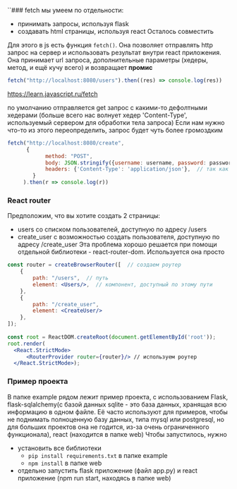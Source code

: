``### fetch
мы умеем по отдельности:
- принимать запросы, используя flask
- создавать html страницы, используя react
Осталось совместить 

Для этого в js есть функция `fetch()`. Она позволяет отправлять http запрос на сервер и использовать результат внутри react приложения. Она принимает url запроса, дополнительные параметры (хедеры, метод, и ещё кучу всего) и возвращает **промис**

```javascript
fetch("http://localhost:8080/users").then((res) => console.log(res))
```
https://learn.javascript.ru/fetch

по умолчанию отправляется get запрос с какими-то дефолтными хедерами (больше всего нас волнует хедер 'Content-Type', используемый сервером для обработки тела запроса)
Если нам нужно что-то из этого переопределить, запрос будет чуть более громоздким

```javascript
fetch("http://localhost:8080/create", 
	  {  
		    method: "POST",  
		    body: JSON.stringify({username: username, password: password}),  
		    headers: {'Content-Type': 'application/json'},  // так как мы шлём json, нужно явно это показать
		}
	 ).then(r => console.log(r))
```

### React router
Предположим, что вы хотите создать 2 страницы:
- users со списком пользователей, доступную по адресу /users
- create_user с возможностью создать пользователя, доступную по адресу /create_user
Эта проблема хорошо решается при помощи отдельной библиотеки - react-router-dom. Используется она просто
```jsx
const router = createBrowserRouter([  // создаем роутер
    {  
        path: "/users",  // путь
        element: <Users/>,  // компонент, доступный по этому пути
    },  
    {  
        path: "/create_user",  
        element: <CreateUser/>  
    },  
]);  
  
const root = ReactDOM.createRoot(document.getElementById('root'));  
root.render(  
  <React.StrictMode>  
      <RouterProvider router={router}/> // используем роутер
  </React.StrictMode>);
```

### Пример проекта
В папке example рядом лежит пример проекта, с использованием Flask, flask-sqlalchemy(с базой данных sqlite - это база данных, хранящая всю информацию в одном файле. Её часто используют для примеров, чтобы не поднимать полноценную базу данных, типа mysql или postgresql, но для больших проектов она не годится, из-за очень ограниченного функционала), react (находится в папке web)
Чтобы запустилось, нужно 
- установить все библиотеки
	- `pip install requirements.txt` в папке example
	- `npm install` в папке web
- отдельно запустить flask приложение (файл app.py) и react приложение (npm run start, находясь в папке web)